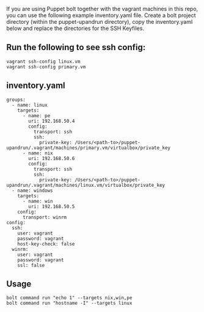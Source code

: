 If you are using Puppet bolt together with the vagrant machines in this repo, you can use the following example inventory.yaml file. Create a bolt project directory (within the puppet-upandrun directory), copy the inventory.yaml below and replace the directories for the SSH Keyfiles.

## Run the following to see ssh config: ##
```
vagrant ssh-config linux.vm
vagrant ssh-config primary.vm
```

## inventory.yaml ##
```
groups:
  - name: linux
    targets:
      - name: pe
        uri: 192.168.50.4
        config:
          transport: ssh
          ssh:
            private-key: /Users/<path-to>/puppet-upandrun/.vagrant/machines/primary.vm/virtualbox/private_key
      - name: nix
        uri: 192.168.50.6
        config:
          transport: ssh
          ssh:
            private-key: /Users/<path-to>/puppet-upandrun/.vagrant/machines/linux.vm/virtualbox/private_key
  - name: windows
    targets:
      - name: win
        uri: 192.168.50.5
    config:
      transport: winrm
config:
  ssh:
    user: vagrant
    password: vagrant
    host-key-check: false
  winrm:
    user: vagrant
    password: vagrant
    ssl: false
```

## Usage ##
```
bolt command run "echo 1" --targets nix,win,pe
bolt command run "hostname -I" --targets linux
```
